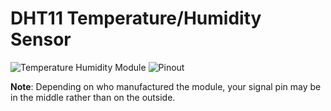 # DHT11 Temperature/Humidity Sensor
![Temperature Humidity Module](https://modtronix.com/images/detailed/1/mod-dht11.jpg)
![Pinout](https://ix23.com/wp-content/uploads/2018/02/DHT11-Pinout-for-Three-Pin-and-Four-Pin-Types-004a2-600x411.jpg)

**Note**: Depending on who manufactured the module, your signal pin may be in the middle rather than on the outside.

